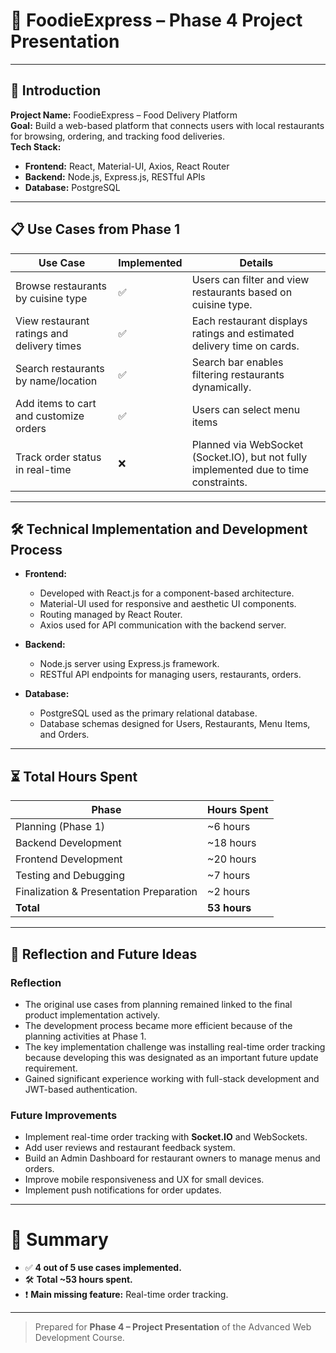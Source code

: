 # 📢 FoodieExpress – Phase 4 Project Presentation

---

## 📝 Introduction

**Project Name:** FoodieExpress – Food Delivery Platform  
**Goal:** Build a web-based platform that connects users with local restaurants for browsing, ordering, and tracking food deliveries.  
**Tech Stack:**  
- **Frontend:** React, Material-UI, Axios, React Router
- **Backend:** Node.js, Express.js, RESTful APIs
- **Database:** PostgreSQL

---

## 📋 Use Cases from Phase 1

| Use Case                                  | Implemented | Details |
|-------------------------------------------|-------------|---------|
| Browse restaurants by cuisine type        | ✅           | Users can filter and view restaurants based on cuisine type. |
| View restaurant ratings and delivery times | ✅          | Each restaurant displays ratings and estimated delivery time on cards. |
| Search restaurants by name/location       | ✅           | Search bar enables filtering restaurants dynamically. |
| Add items to cart and customize orders    | ✅           | Users can select menu items|
| Track order status in real-time            | ❌           | Planned via WebSocket (Socket.IO), but not fully implemented due to time constraints. |

---

## 🛠️ Technical Implementation and Development Process

- **Frontend:**
  - Developed with React.js for a component-based architecture.
  - Material-UI used for responsive and aesthetic UI components.
  - Routing managed by React Router.
  - Axios used for API communication with the backend server.
  
- **Backend:**
  - Node.js server using Express.js framework.
  - RESTful API endpoints for managing users, restaurants, orders.

- **Database:**
  - PostgreSQL used as the primary relational database.
  - Database schemas designed for Users, Restaurants, Menu Items, and Orders.

---

## ⏳ Total Hours Spent

| Phase                     | Hours Spent |
|----------------------------|-------------|
| Planning (Phase 1)         | ~6 hours    |
| Backend Development        | ~18 hours   |
| Frontend Development       | ~20 hours   |
| Testing and Debugging      | ~7 hours    |
| Finalization & Presentation Preparation | ~2 hours |
| **Total**                  | **53 hours** |


---

## 🤔 Reflection and Future Ideas

### Reflection
- The original use cases from planning remained linked to the final product implementation actively.
- The development process became more efficient because of the planning activities at Phase 1.
- The key implementation challenge was installing real-time order tracking because developing this was designated as an important future update requirement.
- Gained significant experience working with full-stack development and JWT-based authentication.

### Future Improvements
- Implement real-time order tracking with **Socket.IO** and WebSockets.
- Add user reviews and restaurant feedback system.
- Build an Admin Dashboard for restaurant owners to manage menus and orders.
- Improve mobile responsiveness and UX for small devices.
- Implement push notifications for order updates.

---

# 🎯 Summary

- ✅ **4 out of 5 use cases implemented.**
- 🛠 **Total ~53 hours spent.**
- ❗ **Main missing feature:** Real-time order tracking.

---

> Prepared for **Phase 4 – Project Presentation** of the Advanced Web Development Course.
